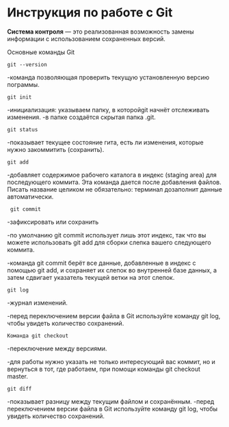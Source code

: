 # **Инструкция по работе с Git** 

**Cистема контроля** — это реализованная возможность замены информации с использованием сохраненных версий.
    
Основные команды Git

    git --version

-команда позволяющая проверить текущую установленную версию пограммы.
   
    git init

-инициализация: указываем папку, в которойgit начнёт отслеживать изменения.
-в папке создаётся скрытая папка .git.

    git status

-показывает текущее состояние гита, есть ли изменения, которые нужно закоммитить (сохранить).

    git add

-добавляет содержимое рабочего каталога в индекс (staging area) для последующего коммита. Эта команда дается после добавления файлов. Писать название целиком не обязательно: терминал дозаполнит данные автоматически.

     git commit

-зафиксировать или сохранить

-по умолчанию git commit использует лишь этот индекс, так что вы можете использовать git add для сборки слепка вашего следующего коммита.

-команда git commit берёт все данные, добавленные в индекс с помощью git add, и сохраняет их слепок во внутренней базе данных, а затем сдвигает указатель текущей ветки на этот слепок.

    git log

-журнал изменений.

-перед переключением версии файла в Git используйте команду git log, чтобы увидеть количество сохранений.

    Команда git checkout

-переключение между версиями.

-для работы нужно указать не только
интересующий вас коммит, но и вернуться в тот, где работаем, при помощи команды git checkout master.

    git diff

-показывает разницу между текущим файлом и сохранённым.
-перед переключением версии файла в Git используйте команду git log, чтобы увидеть количество сохранений.
